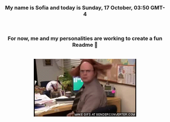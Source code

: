 


<div align="center">
<h3 >My name is Sofia and today is Sunday, 17 October, 03:50 GMT-4</h3><br>
<h3 >For now, me and my personalities are working to create a fun Readme 👋
</h3><br>
<img src='img/dwight.gif' alt='working...'/>
</div>
